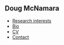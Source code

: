 ## Doug McNamara
- [Research interests](https://freeejazzz.github.io/academicwebsite/research)
- [Bio](https://freeejazzz.github.io/academicwebsite/bio)
- [CV](https://freeejazzz.github.io/academicwebsite/cv)
- [Contact](https://freeejazzz.github.io/academicwebsite/contact)
